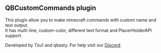 ## QBCustomCommands plugin

This plugin allow you to make minecraft commands with custom name and text output.
<br />
It has multi-line, custom-color, different text format and PlacerHolderAPI support.

Developed by Tzu1 and qbasty. For help visit our [Discord].

[Discord]: https://discord.gg/jsqEyzh
